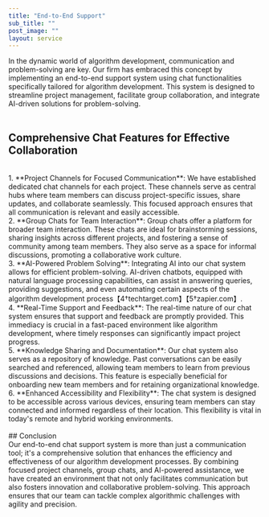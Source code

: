 ```yaml
---
title: "End-to-End Support"
sub_title: ""
post_image: ""
layout: service
---
```

In the dynamic world of algorithm development, communication and problem-solving are key. Our firm has embraced this concept by implementing an end-to-end support system using chat functionalities specifically tailored for algorithm development. This system is designed to streamline project management, facilitate group collaboration, and integrate AI-driven solutions for problem-solving.
<br/>
<br/>
## Comprehensive Chat Features for Effective Collaboration
<br/>
1. **Project Channels for Focused Communication**: We have established dedicated chat channels for each project. These channels serve as central hubs where team members can discuss project-specific issues, share updates, and collaborate seamlessly. This focused approach ensures that all communication is relevant and easily accessible.
<br/>
2. **Group Chats for Team Interaction**: Group chats offer a platform for broader team interaction. These chats are ideal for brainstorming sessions, sharing insights across different projects, and fostering a sense of community among team members. They also serve as a space for informal discussions, promoting a collaborative work culture.
<br/>
3. **AI-Powered Problem Solving**: Integrating AI into our chat system allows for efficient problem-solving. AI-driven chatbots, equipped with natural language processing capabilities, can assist in answering queries, providing suggestions, and even automating certain aspects of the algorithm development process【4†techtarget.com】【5†zapier.com】.
<br/>
4. **Real-Time Support and Feedback**: The real-time nature of our chat system ensures that support and feedback are promptly provided. This immediacy is crucial in a fast-paced environment like algorithm development, where timely responses can significantly impact project progress.
<br/>
5. **Knowledge Sharing and Documentation**: Our chat system also serves as a repository of knowledge. Past conversations can be easily searched and referenced, allowing team members to learn from previous discussions and decisions. This feature is especially beneficial for onboarding new team members and for retaining organizational knowledge.
<br/>
6. **Enhanced Accessibility and Flexibility**: The chat system is designed to be accessible across various devices, ensuring team members can stay connected and informed regardless of their location. This flexibility is vital in today's remote and hybrid working environments.
<br/>
<br/>
## Conclusion
<br/>
Our end-to-end chat support system is more than just a communication tool; it's a comprehensive solution that enhances the efficiency and effectiveness of our algorithm development processes. By combining focused project channels, group chats, and AI-powered assistance, we have created an environment that not only facilitates communication but also fosters innovation and collaborative problem-solving. This approach ensures that our team can tackle complex algorithmic challenges with agility and precision.
